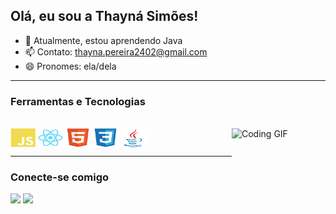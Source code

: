 ## Olá, eu sou a Thayná Simões!

- 🌱 Atualmente, estou aprendendo Java
- 📫 Contato: thayna.pereira2402@gmail.com
- 😄 Pronomes: ela/dela

---

### Ferramentas e Tecnologias
<div style="display: inline_block"><br>
  <img align="center" height="30" width="40" src="https://raw.githubusercontent.com/devicons/devicon/master/icons/javascript/javascript-plain.svg" alt="JavaScript">
  <img align="center" height="30" width="40" src="https://raw.githubusercontent.com/devicons/devicon/master/icons/react/react-original.svg" alt="React">
  <img align="center" height="30" width="40" src="https://raw.githubusercontent.com/devicons/devicon/master/icons/html5/html5-original.svg" alt="HTML5">
  <img align="center" height="30" width="40" src="https://raw.githubusercontent.com/devicons/devicon/master/icons/css3/css3-original.svg" alt="CSS3">
  <img align="center" height="30" width="40" src="https://raw.githubusercontent.com/devicons/devicon/refs/heads/master/icons/java/java-original.svg" alt="Java">
  <img align="right" height="150" width="150" src="https://i.giphy.com/media/v1.Y2lkPTc5MGI3NjExdGd4cTA2em5iczVsemcxbTJjaHhwdDI1MXNhc2JrdGNrdXlsbWVoeCZlcD12MV9pbnRlcm5hbF9naWZfYnlfaWQmY3Q9Zw/NpbAVDGdqJECKP33UN/giphy.gif" alt="Coding GIF">
</div>

---

### Conecte-se comigo
<div>
  <a href="mailto:thayna.pereira2402@gmail.com"><img src="https://img.shields.io/badge/-Gmail-%23333?style=for-the-badge&logo=gmail&logoColor=white" target="_blank"></a>
  <a href="https://www.linkedin.com/in/thayna-simoes" target="_blank"><img src="https://img.shields.io/badge/-LinkedIn-%230077B5?style=for-the-badge&logo=linkedin&logoColor=white" target="_blank"></a>
</div>
